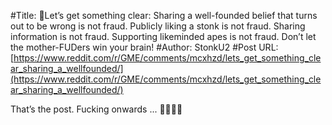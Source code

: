 #Title: 🚨Let’s get something clear: Sharing a well-founded belief that turns out to be wrong is not fraud. Publicly liking a stonk is not fraud. Sharing information is not fraud. Supporting likeminded apes is not fraud. Don’t let the mother-FUDers win your brain!
#Author: StonkU2
#Post URL: [https://www.reddit.com/r/GME/comments/mcxhzd/lets_get_something_clear_sharing_a_wellfounded/](https://www.reddit.com/r/GME/comments/mcxhzd/lets_get_something_clear_sharing_a_wellfounded/)


That’s the post. Fucking onwards ... 💎✊🦍🚀